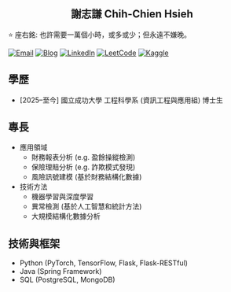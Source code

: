<h2 align="center">謝志謙 Chih-Chien Hsieh</h2>

⭐ 座右銘: 也許需要一萬個小時，或多或少；但永遠不嫌晚。

[![Email](https://img.shields.io/badge/Email-222?style=flat&logo=Gmail)](mailto:twcch1218@gmail.com)
[![Blog](https://img.shields.io/badge/Blog-222?style=flat&logo=medium)](https://twcch.io/)
[![LinkedIn](https://img.shields.io/badge/LinkedIn-222?style=flat&logo=logmein)](https://www.linkedin.com/in/twcch/)
[![LeetCode](https://img.shields.io/badge/LeetCode-222?style=flat&logo=LeetCode)](https://leetcode.com/u/twcch1218/)
[![Kaggle](https://img.shields.io/badge/Kaggle-222?style=flat&logo=keras)](https://www.kaggle.com/twcch1218/)

## 學歷

-	[2025–至今] 國立成功大學 工程科學系 (資訊工程與應用組) 博士生

## 專長

-	應用領域
	-	財務報表分析 (e.g. 盈餘操縱檢測)
	-	保險理賠分析 (e.g. 詐欺模式發現)
	-	風險訊號建模 (基於財務結構化數據)
-	技術方法
	-	機器學習與深度學習
	-	異常檢測 (基於人工智慧和統計方法)
	-	大規模結構化數據分析

## 技術與框架

-	Python (PyTorch, TensorFlow, Flask, Flask-RESTful)
-	Java (Spring Framework)
-	SQL (PostgreSQL, MongoDB)


